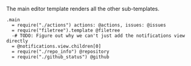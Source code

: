 The main editor template renders all the other sub-templates.

    .main
      = require("./actions") actions: @actions, issues: @issues
      = require("filetree").template @filetree
      -# TODO: Figure out why we can't just add the notifications view directly
      = @notifications.view.children[0]
      = require("./repo_info") @repository
      = require("./github_status") @github
